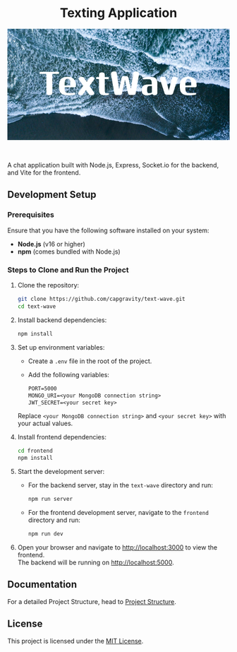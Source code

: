<h1 align="center">Texting Application</h1>

<p align="center">
  <img src="frontend/public/TextWave.png" alt="TextWave"  />
</p>

<br />

A chat application built with Node.js, Express, Socket.io for the backend, and Vite for the frontend.


## Development Setup

### Prerequisites
Ensure that you have the following software installed on your system:

- **Node.js** (v16 or higher)
- **npm** (comes bundled with Node.js)


### Steps to Clone and Run the Project

1. Clone the repository:

    ```bash
    git clone https://github.com/capgravity/text-wave.git
    cd text-wave
    ```

2. Install backend dependencies:

    ```bash
    npm install
    ```

3. Set up environment variables:

    - Create a `.env` file in the root of the project.
    - Add the following variables:

      ```env
      PORT=5000
      MONGO_URI=<your MongoDB connection string>
      JWT_SECRET=<your secret key>
      ```

    Replace `<your MongoDB connection string>` and `<your secret key>` with your actual values.

4. Install frontend dependencies:

    ```bash
    cd frontend
    npm install
    ```

5. Start the development server:

    - For the backend server, stay in the `text-wave` directory and run:

      ```bash
      npm run server
      ```

    - For the frontend development server, navigate to the `frontend` directory and run:

      ```bash
      npm run dev
      ```

6. Open your browser and navigate to [http://localhost:3000](http://localhost:3000) to view the frontend.  
   The backend will be running on [http://localhost:5000](http://localhost:5000).
   
## Documentation

For a detailed Project Structure, head to [Project Structure](docs/Project_Structure.md).


## License
 This project is licensed under the [MIT License](https://opensource.org/license/mit).
